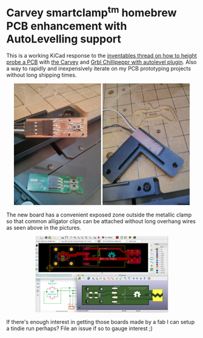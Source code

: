 Carvey smartclamp<sup>tm</sup> homebrew PCB enhancement with AutoLevelling support
=====

This is a working KiCad response to the [inventables thread on how to height probe a PCB](https://discuss.inventables.com/t/height-probing-a-pcb-on-carvey/21139/10) with [the Carvey](https://www.inventables.com/technologies/Carvey) and [Grbl Chillipeppr with autolevel plugin](http://chilipeppr.com/jpadie). Also a way to rapidly and inexpensively iterate on my PCB prototyping projects without long shipping times.

<blockquote class="imgur-embed-pub" lang="en" data-id="a/lBYqpH7" data-context="false"><a href="//imgur.com/lBYqpH7"></a></blockquote><script async src="//s.imgur.com/min/embed.js" charset="utf-8"></script>



<center>
    <img src='img/carvey_smartclamp_mounted.jpg' height=320 width=230/>
    <img src='img/autolevelling_pcb.jpg' height=320 width=230/>
</center>

The new board has a convenient exposed zone outside the metallic clamp so that common alligator clips can be attached without long overhang wires as seen above in the pictures.

<center><img src='img/kicad_screenshot.png' height=200/></center>

If there's enough interest in getting those boards made by a fab I can setup a tindie run perhaps? File an issue if so to gauge interest ;)

